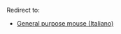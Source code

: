 Redirect to:

*   [General purpose mouse (Italiano)](/index.php/General_purpose_mouse_(Italiano) "General purpose mouse (Italiano)")
